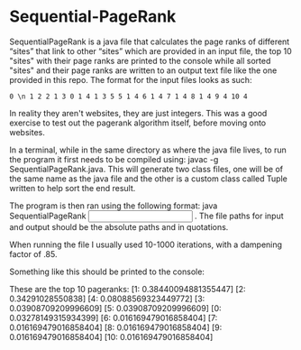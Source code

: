 # Sequential-PageRank


SequentialPageRank is a java file that calculates the page ranks of different “sites” that link to other “sites” which are provided in an input file, the top 10 "sites" with their page ranks are printed to the console while all sorted "sites" and their page ranks are written to an output text file like the one provided in this repo. The format for the input files looks as such:

`0 \n
1 2
2 1
3 0 1
4 1 3 5
5 1 4
6 1 4
7 1 4
8 1 4
9 4
10 4`

In reality they aren't websites, they are just integers. This was a good exercise to test out the pagerank algorithm itself, before moving onto websites.


In a terminal, while in the same directory as where the java file lives, to run the program it first needs to be compiled using: javac -g SequentialPageRank.java. This will generate two class files, one will be of the same name as the java file and the other is a custom class called Tuple written to help sort the end result.

The program is then ran using the following format: java SequentialPageRank <input file path> <output file path> <number of iterations> <dampening factor>. The file paths for input and output should be the absolute paths and in quotations.


When running the file I usually used 10-1000 iterations, with a dampening factor of .85.


Something like this should be printed to the console:

These are the top 10 pageranks:
[1: 0.38440094881355447]
[2: 0.34291028550838]
[4: 0.08088569323449772]
[3: 0.03908709209996609]
[5: 0.03908709209996609]
[0: 0.03278149315934399]
[6: 0.016169479016858404]
[7: 0.016169479016858404]
[8: 0.016169479016858404]
[9: 0.016169479016858404]
[10: 0.016169479016858404]